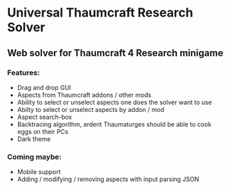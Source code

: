 # Universal Thaumcraft Research Solver
## Web solver for Thaumcraft 4 Research minigame

### Features:
* Drag and drop GUI
* Aspects from Thaumcraft addons / other mods
* Ability to select or unselect aspects one does the solver want to use
* Abilty to select or unselect aspects by addon / mod
* Aspect search-box
* Backtracing algorithm, ardent Thaumaturges should be able to cook eggs on their PCs
* Dark theme

### Coming maybe:
* Mobile support
* Adding / modifying / removing aspects with input parsing JSON
